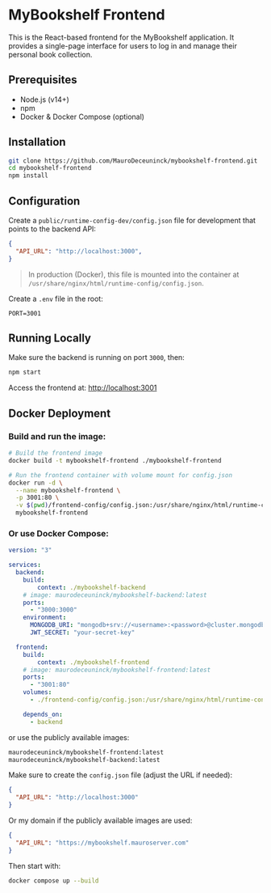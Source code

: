 # MyBookshelf Frontend

This is the React-based frontend for the MyBookshelf application. It provides a single-page interface for users to log in and manage their personal book collection.

## Prerequisites

- Node.js (v14+)
- npm
- Docker & Docker Compose (optional)

## Installation

```bash
git clone https://github.com/MauroDeceuninck/mybookshelf-frontend.git
cd mybookshelf-frontend
npm install
```

## Configuration

Create a `public/runtime-config-dev/config.json` file for development that points to the backend API:

```json
{
  "API_URL": "http://localhost:3000",
}
```

> In production (Docker), this file is mounted into the container at `/usr/share/nginx/html/runtime-config/config.json`.

Create a `.env` file in the root:

```env
PORT=3001
```

## Running Locally

Make sure the backend is running on port `3000`, then:

```bash
npm start
```

Access the frontend at: [http://localhost:3001](http://localhost:3001)

## Docker Deployment

### Build and run the image:

```bash
# Build the frontend image
docker build -t mybookshelf-frontend ./mybookshelf-frontend

# Run the frontend container with volume mount for config.json
docker run -d \
  --name mybookshelf-frontend \
  -p 3001:80 \
  -v $(pwd)/frontend-config/config.json:/usr/share/nginx/html/runtime-config/config.json \
  mybookshelf-frontend
```

### Or use Docker Compose:

```yaml
version: "3"

services:
  backend:
    build:
        context: ./mybookshelf-backend
    # image: maurodeceuninck/mybookshelf-backend:latest
    ports:
      - "3000:3000"
    environment:
      MONGODB_URI: "mongodb+srv://<username>:<password>@cluster.mongodb.net/mybookshelf?retryWrites=true&w=majority&appName=Cluster0"
      JWT_SECRET: "your-secret-key"

  frontend:
    build:
        context: ./mybookshelf-frontend
    # image: maurodeceuninck/mybookshelf-frontend:latest
    ports:
      - "3001:80"
    volumes:
      - ./frontend-config/config.json:/usr/share/nginx/html/runtime-config/config.json

    depends_on:
      - backend
```

or use the publicly available images: 

```bash
maurodeceuninck/mybookshelf-frontend:latest
maurodeceuninck/mybookshelf-backend:latest
```

Make sure to create the `config.json` file (adjust the URL if needed):

```json
{
  "API_URL": "http://localhost:3000"
}
```

Or my domain if the publicly available images are used:

```json
{
  "API_URL": "https://mybookshelf.mauroserver.com"
}
```

Then start with:

```bash
docker compose up --build
```